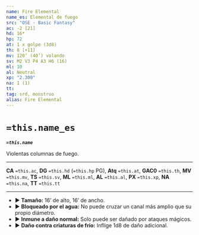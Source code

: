 ```yaml
---
name: Fire Elemental
name_es: Elemental de fuego
src: "OSE - Basic Fantasy"
ac: -2 [21]
hd: 16*
hp: 72
at: 1 x golpe (3d8)
th: 8 [+11]
mv: 120’ (40’) volando
sv: M2 V3 P4 A3 H6 (16)
ml: 10
al: Neutral
xp: "2.300"
na: 1 (1)
tt: 
tag: srd, monstruo
alias: Fire Elemental
---
```

# `=this.name_es` 

**_`=this.name`_**

Violentas columnas de fuego.

---
**CA** `=this.ac`, **DG** `=this.hd` (`=this.hp` PG), **Atq** `=this.at`, **GAC0** `=this.th`, **MV** `=this.mv`, **TS** `=this.sv`, **ML** `=this.ml`, **AL** `=this.al`, **PX** `=this.xp`, **NA** `=this.na`, **TT** `=this.tt`

---

- ▶ **Tamaño:** 16’ de alto, 16’ de ancho.
- ▶ **Bloqueado por el agua:** No puede cruzar un canal más amplio que su propio diámetro.
- ▶ **Inmune a daño normal:** Solo puede ser dañado por ataques mágicos.
- ▶ **Daño contra criaturas de frío:** Inflige 1d8 de daño adicional.
